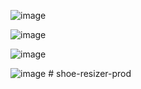 ![image](https://github.com/user-attachments/assets/4e4616e5-5f53-4bf5-baf8-041bb628702c)


![image](https://github.com/user-attachments/assets/2ff77ba8-74d6-46be-a896-05266ebdbaa3)


![image](https://github.com/user-attachments/assets/088e018e-66b1-40d1-8cde-4cb26700c592)


![image](https://github.com/user-attachments/assets/08b1ff74-5137-4cd4-8639-c68643b785c8)
#   s h o e - r e s i z e r - p r o d  
 